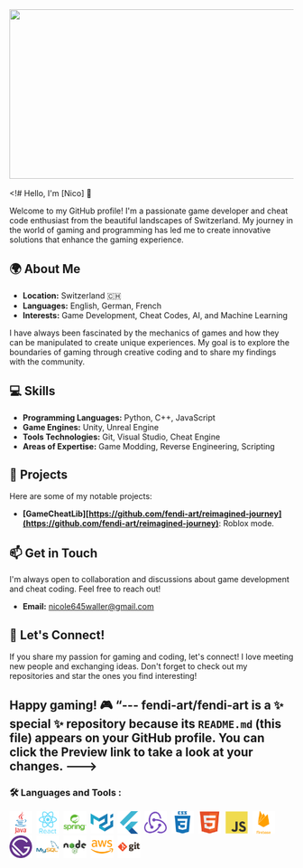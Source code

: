 <div align="center">
<img src="https://media.giphy.com/media/HtfFneOxp0fx6nUvYn/giphy.gif?cid=790b7611gx3xfoj2j0qzfw2qp60n11gckqq5azwz7io7bt4y&ep=v1_gifs_search&rid=giphy.gif&ct=g" width="600" height="300"/>
</div>

<!# Hello, I'm [Nico] 👋

Welcome to my GitHub profile! I'm a passionate game developer and cheat code enthusiast from the beautiful landscapes of Switzerland. My journey in the world of gaming and programming has led me to create innovative solutions that enhance the gaming experience.

## 🌍 About Me

- **Location:** Switzerland 🇨🇭
- **Languages:** English, German, French
- **Interests:** Game Development, Cheat Codes, AI, and Machine Learning

I have always been fascinated by the mechanics of games and how they can be manipulated to create unique experiences. My goal is to explore the boundaries of gaming through creative coding and to share my findings with the community.

## 💻 Skills

- **Programming Languages:** Python, C++, JavaScript
- **Game Engines:** Unity, Unreal Engine
- **Tools     Technologies:** Git, Visual Studio, Cheat Engine
- **Areas of Expertise:** Game Modding, Reverse Engineering, Scripting

## 🚀 Projects

Here are some of my notable projects:

- **[GameCheatLib][https://github.com/fendi-art/reimagined-journey](https://github.com/fendi-art/reimagined-journey)**: Roblox mode.


## 📫 Get in Touch

I'm always open to collaboration and discussions about game development and cheat coding. Feel free to reach out!

- **Email:** [nicole645waller@gmail.com](mailto:nicole645waller@gmail.com)

## 🌟 Let's Connect!

If you share my passion for gaming and coding, let's connect! I love meeting new people and exchanging ideas. Don't forget to check out my repositories and star the ones you find interesting!

Happy gaming! 🎮
“---
fendi-art/fendi-art is a ✨ special ✨ repository because its `README.md` (this file) appears on your GitHub profile.
You can click the Preview link to take a look at your changes.
--->
---

### :hammer_and_wrench: Languages and Tools :
<div>
  <img src="https://github.com/devicons/devicon/blob/master/icons/java/java-original-wordmark.svg" title="Java" alt="Java" width="40" height="40"/>&nbsp;
  <img src="https://github.com/devicons/devicon/blob/master/icons/react/react-original-wordmark.svg" title="React" alt="React" width="40" height="40"/>&nbsp;
  <img src="https://github.com/devicons/devicon/blob/master/icons/spring/spring-original-wordmark.svg" title="Spring" alt="Spring" width="40" height="40"/>&nbsp;
  <img src="https://github.com/devicons/devicon/blob/master/icons/materialui/materialui-original.svg" title="Material UI" alt="Material UI" width="40" height="40"/>&nbsp;
  <img src="https://github.com/devicons/devicon/blob/master/icons/flutter/flutter-original.svg" title="Flutter" alt="Flutter" width="40" height="40"/>&nbsp;
  <img src="https://github.com/devicons/devicon/blob/master/icons/redux/redux-original.svg" title="Redux" alt="Redux " width="40" height="40"/>&nbsp;
  <img src="https://github.com/devicons/devicon/blob/master/icons/css3/css3-plain-wordmark.svg"  title="CSS3" alt="CSS" width="40" height="40"/>&nbsp;
  <img src="https://github.com/devicons/devicon/blob/master/icons/html5/html5-original.svg" title="HTML5" alt="HTML" width="40" height="40"/>&nbsp;
  <img src="https://github.com/devicons/devicon/blob/master/icons/javascript/javascript-original.svg" title="JavaScript" alt="JavaScript" width="40" height="40"/>&nbsp;
  <img src="https://github.com/devicons/devicon/blob/master/icons/firebase/firebase-plain-wordmark.svg" title="Firebase" alt="Firebase" width="40" height="40"/>&nbsp;
  <img src="https://github.com/devicons/devicon/blob/master/icons/gatsby/gatsby-original.svg" title="Gatsby"  alt="Gatsby" width="40" height="40"/>&nbsp;
  <img src="https://github.com/devicons/devicon/blob/master/icons/mysql/mysql-original-wordmark.svg" title="MySQL"  alt="MySQL" width="40" height="40"/>&nbsp;
  <img src="https://github.com/devicons/devicon/blob/master/icons/nodejs/nodejs-original-wordmark.svg" title="NodeJS" alt="NodeJS" width="40" height="40"/>&nbsp;
  <img src="https://github.com/devicons/devicon/blob/master/icons/amazonwebservices/amazonwebservices-plain-wordmark.svg" title="AWS" alt="AWS" width="40" height="40"/>&nbsp;
  <img src="https://github.com/devicons/devicon/blob/master/icons/git/git-original-wordmark.svg" title="Git" **alt="Git" width="40" height="40"/>
</div>



